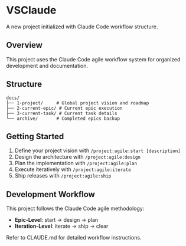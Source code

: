# VSClaude

A new project initialized with Claude Code workflow structure.

## Overview

This project uses the Claude Code agile workflow system for organized development and documentation.

## Structure

```
docs/
├── 1-project/     # Global project vision and roadmap
├── 2-current-epic/ # Current epic execution
├── 3-current-task/ # Current task details
└── archive/       # Completed epics backup
```

## Getting Started

1. Define your project vision with `/project:agile:start [description]`
2. Design the architecture with `/project:agile:design`
3. Plan the implementation with `/project:agile:plan`
4. Execute iteratively with `/project:agile:iterate`
5. Ship releases with `/project:agile:ship`

## Development Workflow

This project follows the Claude Code agile methodology:
- **Epic-Level**: start → design → plan
- **Iteration-Level**: iterate → ship → clear

Refer to CLAUDE.md for detailed workflow instructions.